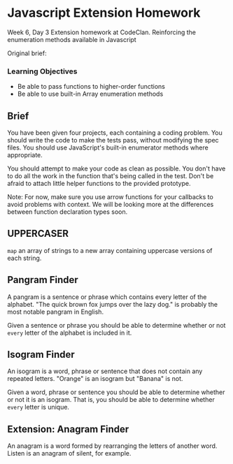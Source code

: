 # Javascript Extension Homework

Week 6, Day 3 Extension homework at CodeClan. Reinforcing the enumeration methods available in Javascript

Original brief:

### Learning Objectives

- Be able to pass functions to higher-order functions
- Be able to use built-in Array enumeration methods

## Brief

You have been given four projects, each containing a coding problem. You should write the code to make the tests pass, without modifying the spec files. You should use JavaScript's built-in enumerator methods where appropriate.

You should attempt to make your code as clean as possible. You don't have to do all the work in the function that's being called in the test. Don't be afraid to attach little helper functions to the provided prototype.

Note: For now, make sure you use arrow functions for your callbacks to avoid problems with context. We will be looking more at the differences between function declaration types soon.

## UPPERCASER

`map` an array of strings to a new array containing uppercase versions of each string.

## Pangram Finder

A pangram is a sentence or phrase which contains every letter of the alphabet. "The quick brown fox jumps over the lazy dog." is probably the most notable pangram in English.

Given a sentence or phrase you should be able to determine whether or not `every` letter of the alphabet is included in it.

## Isogram Finder

An isogram is a word, phrase or sentence that does not contain any repeated letters. "Orange" is an isogram but "Banana" is not.

Given a word, phrase or sentence you should be able to determine whether or not it is an isogram. That is, you should be able to determine whether `every` letter is unique.

## Extension: Anagram Finder

An anagram is a word formed by rearranging the letters of another word. Listen is an anagram of silent, for example.
